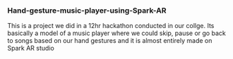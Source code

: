 ### Hand-gesture-music-player-using-Spark-AR
This is a project we did in a 12hr hackathon conducted in our collge. Its basically a model of a music player where we could skip, pause or go back to songs based on our hand gestures and it is almost entirely made on Spark AR studio
